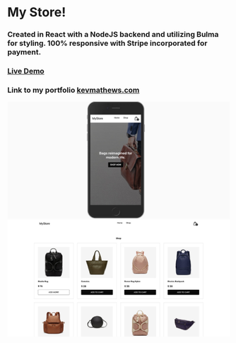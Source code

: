 # My Store!  
### Created in React with a NodeJS backend and utilizing Bulma for styling.  100% responsive with Stripe incorporated for payment.

### [Live Demo](https://mystore.kevmathews.com/)

### Link to my portfolio [kevmathews.com](https://kevmathews.com/) 

<img src='public/img/screen1.jpg'>
<img src='public/img/screen2.jpg'>